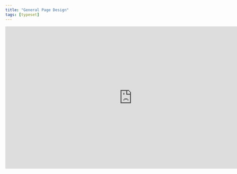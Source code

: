 ```yaml
---
title: "General Page Design"
tags: [typeset]
---
```

 
<html><body><section data-type="chapter" class="hsecchapter" data-hederis-type="hsecchapter" id="typeset-general-design" data-pi-attrs="id: typeset-general-design; data-tags: typeset;" role="doc-chapter" data-tags="typeset" data-author-name=" " data-book-title=" " title="General Page Design"><iframe width="800" height="450" src="https://www.youtube.com/embed/uJFdCjW8Rl8" frameborder="0" allow="accelerometer;" encrypted-media="" gyroscope="" picture-in-picture="" allowfullscreen="" id="pN0C1R9nR"/><p data-embedded-html="true" id="pCfWEvVMZ">INTENTIONALLY BLANK</p><p class="hblkp" data-hederis-type="hblkp" id="p3cge7c66">In this toolset, you can configure your trim size, as well as type settings that will cascade down to all the elements in your book (but you can customize each element, as described in &#8220;<a href="{% link _docs/typeset-text-design.md %}" data-hederis-type="hspana" id="p0dFu1grd"><span class="Hyperlink" data-hederis-type="hspnspan" id="pSCIboKvY">Sections &amp; Text</span></a>&#8221;).</p></section></body></html>
